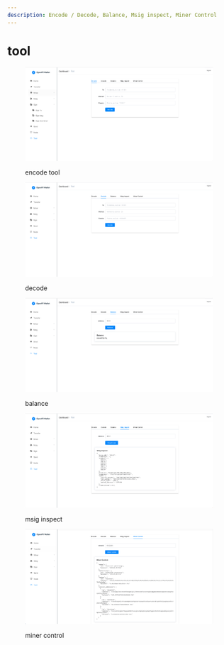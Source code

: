 ```yaml
---
description: Encode / Decode, Balance, Msig inspect, Miner Control
---
```


# tool

<figure><img src="../../.gitbook/assets/image.png" alt=""><figcaption><p>encode tool</p></figcaption></figure>

<figure><img src="../../.gitbook/assets/image (27).png" alt=""><figcaption><p>decode</p></figcaption></figure>

<figure><img src="../../.gitbook/assets/image (6).png" alt=""><figcaption><p>balance</p></figcaption></figure>

<figure><img src="../../.gitbook/assets/image (35).png" alt=""><figcaption><p>msig inspect</p></figcaption></figure>

<figure><img src="../../.gitbook/assets/image (8).png" alt=""><figcaption><p>miner control</p></figcaption></figure>

